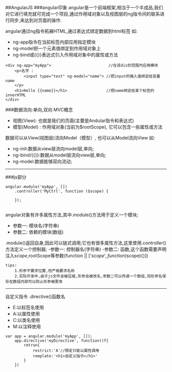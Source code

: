 ##AngularJS
###angular印象
angular是一个前端框架,相当于一个半成品,我们对它进行填充就可完成一个项目,通过作用域对象以及视图层的ng指令间的联系进行同步,来达到对页面的操作.

angular通过ng指令拓展HTML,通过表达式绑定数据到html标签
如:
- ng-app指令在当前标签内部应用指定模块
- ng-model把一个元素值绑定到作用域对象上
- ng-bind或{{}}表达式引入作用域对象中的属性或方法
```
<div ng-app="myApp">						 //在该div的范围内应用模块
	<p>名字 : 
		<input type="text" ng-model="name">	//把input的输入值绑定给变量name
	</p> 
	<h1>Hello {{name}}</h1>					//把name绑定给某个标签的innerHTML
</div>
```


###数据流向:单向,双向
MVC概念
  * 视图(View): 也就是我们的页面(主要是Andular指令和表达式)
  * 模型(Model) : 作用域对象(当前为$rootScope), 它可以包含一些属性或方法


数据可以从View(视图层)流向Model（模型）, 也可以从Model流向View
如:
- ng-init:数据从view层流向model层,单向;
- ng-bind/{{}}:数据从model层流向view层,单向;
- ng-model:数据能够双向流动;	
		

-------------------------
###js部分

```
angular.module('myApp', [])
	.controller('MyCtrl', function ($scope) {
		
	});
		
```	
angular对象有许多属性方法,其中.module()方法用于定义一个模块;
- 参数一:  模块名(字符串)
- 参数二:  依赖的模块(数组)

.module()返回自身,因此可以链式调用;它也有很多属性方法,这里使用.controller()方法定义一个控制器;
-参数一: 控制器名(字符串)
-参数二: 函数,这个函数需要声明注入$scope,$rootScope等参数(function || ['$scope',function($scope){}])
```
tips:
	1.形参不要求位置,但严格要求名称
	2.实际开发中,由于js文件会被压缩,形参会被改名,参数二可以传递一个数组,将形参名保存在数组内部可以防止形参被更改
```
	


		
-----------------------------	


自定义指令
.directive()函数名
- E:以标签名使用
- A:以属性使用
- C:以类名使用
- M:以注释使用
```
var app = angular.module('myApp', []);
	app.directive('myDirective', function()f{
		retrun{
			restrict:'A'//限定只能以属性调用
			remplate:'<h1>自定义指令</h1>'
		}
	})
```